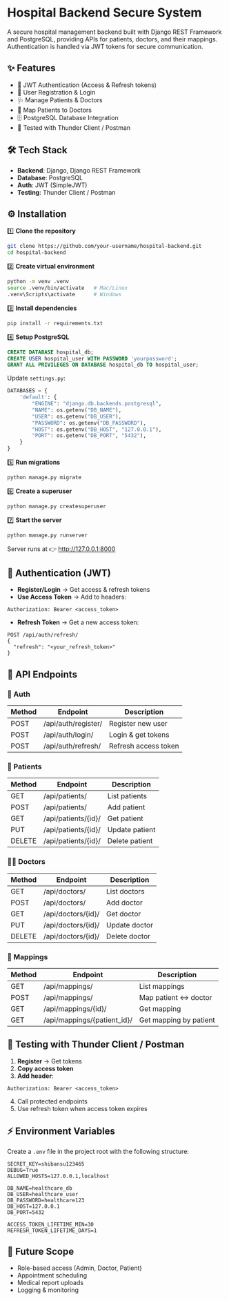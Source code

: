 # Hospital Backend Secure System

A secure hospital management backend built with Django REST Framework and PostgreSQL, providing APIs for patients, doctors, and their mappings. Authentication is handled via JWT tokens for secure communication.

## ✨ Features

- 🔐 JWT Authentication (Access & Refresh tokens)
- 👤 User Registration & Login
- 🩺 Manage Patients & Doctors
- 🔗 Map Patients to Doctors
- 🗄️ PostgreSQL Database Integration
- 🧪 Tested with Thunder Client / Postman

## 🛠️ Tech Stack

- **Backend**: Django, Django REST Framework
- **Database**: PostgreSQL
- **Auth**: JWT (SimpleJWT)
- **Testing**: Thunder Client / Postman

## ⚙️ Installation

1️⃣ **Clone the repository**

```bash
git clone https://github.com/your-username/hospital-backend.git
cd hospital-backend
```

2️⃣ **Create virtual environment**

```bash
python -m venv .venv
source .venv/bin/activate   # Mac/Linux
.venv\Scripts\activate      # Windows
```

3️⃣ **Install dependencies**

```bash
pip install -r requirements.txt
```

4️⃣ **Setup PostgreSQL**

```sql
CREATE DATABASE hospital_db;
CREATE USER hospital_user WITH PASSWORD 'yourpassword';
GRANT ALL PRIVILEGES ON DATABASE hospital_db TO hospital_user;
```

Update `settings.py`:

```python
DATABASES = {
    'default': {
        "ENGINE": "django.db.backends.postgresql",
        "NAME": os.getenv("DB_NAME"),
        "USER": os.getenv("DB_USER"),
        "PASSWORD": os.getenv("DB_PASSWORD"),
        "HOST": os.getenv("DB_HOST", "127.0.0.1"),
        "PORT": os.getenv("DB_PORT", "5432"),
    }
}
```

5️⃣ **Run migrations**

```bash
python manage.py migrate
```

6️⃣ **Create a superuser**

```bash
python manage.py createsuperuser
```

7️⃣ **Start the server**

```bash
python manage.py runserver
```

Server runs at 👉 http://127.0.0.1:8000

## 🔐 Authentication (JWT)

- **Register/Login** → Get access & refresh tokens
- **Use Access Token** → Add to headers:

```
Authorization: Bearer <access_token>
```

- **Refresh Token** → Get a new access token:

```
POST /api/auth/refresh/
{
  "refresh": "<your_refresh_token>"
}
```

## 📌 API Endpoints

### 🔑 Auth

| Method | Endpoint                | Description             |
|--------|-------------------------|-------------------------|
| POST   | /api/auth/register/     | Register new user       |
| POST   | /api/auth/login/        | Login & get tokens      |
| POST   | /api/auth/refresh/      | Refresh access token    |

### 🧑 Patients

| Method | Endpoint                | Description             |
|--------|-------------------------|-------------------------|
| GET    | /api/patients/          | List patients           |
| POST   | /api/patients/          | Add patient             |
| GET    | /api/patients/{id}/     | Get patient             |
| PUT    | /api/patients/{id}/     | Update patient          |
| DELETE | /api/patients/{id}/     | Delete patient          |

### 👨‍⚕️ Doctors

| Method | Endpoint                | Description             |
|--------|-------------------------|-------------------------|
| GET    | /api/doctors/           | List doctors            |
| POST   | /api/doctors/           | Add doctor              |
| GET    | /api/doctors/{id}/      | Get doctor              |
| PUT    | /api/doctors/{id}/      | Update doctor           |
| DELETE | /api/doctors/{id}/      | Delete doctor           |

### 🔗 Mappings

| Method | Endpoint                      | Description                  |
|--------|-------------------------------|------------------------------|
| GET    | /api/mappings/                | List mappings                |
| POST   | /api/mappings/                | Map patient ↔ doctor         |
| GET    | /api/mappings/{id}/           | Get mapping                  |
| GET    | /api/mappings/{patient_id}/   | Get mapping by patient       |

## 🧪 Testing with Thunder Client / Postman

1. **Register** → Get tokens
2. **Copy access token**
3. **Add header**:

```
Authorization: Bearer <access_token>
```

4. Call protected endpoints
5. Use refresh token when access token expires

## ⚡ Environment Variables

Create a `.env` file in the project root with the following structure:

```env
SECRET_KEY=shibansu123465
DEBUG=True
ALLOWED_HOSTS=127.0.0.1,localhost

DB_NAME=healthcare_db
DB_USER=healthcare_user
DB_PASSWORD=healthcare123
DB_HOST=127.0.0.1
DB_PORT=5432

ACCESS_TOKEN_LIFETIME_MIN=30
REFRESH_TOKEN_LIFETIME_DAYS=1
```

## 🚀 Future Scope

- Role-based access (Admin, Doctor, Patient)
- Appointment scheduling
- Medical report uploads
- Logging & monitoring